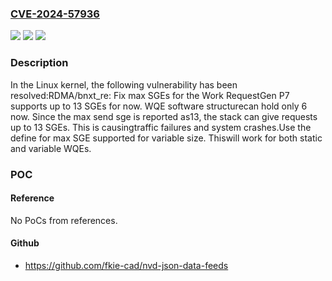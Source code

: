 ### [CVE-2024-57936](https://cve.mitre.org/cgi-bin/cvename.cgi?name=CVE-2024-57936)
![](https://img.shields.io/static/v1?label=Product&message=Linux&color=blue)
![](https://img.shields.io/static/v1?label=Version&message=36e1b6890f228ccfc867031ecedffe50958b25e4%3C%203de1b50f055dc2ca7072a526cdda21f691c22dd9%20&color=brighgreen)
![](https://img.shields.io/static/v1?label=Vulnerability&message=n%2Fa&color=brighgreen)

### Description

In the Linux kernel, the following vulnerability has been resolved:RDMA/bnxt_re: Fix max SGEs for the Work RequestGen P7 supports up to 13 SGEs for now. WQE software structurecan hold only 6 now. Since the max send sge is reported as13, the stack can give requests up to 13 SGEs. This is causingtraffic failures and system crashes.Use the define for max SGE supported for variable size. Thiswill work for both static and variable WQEs.

### POC

#### Reference
No PoCs from references.

#### Github
- https://github.com/fkie-cad/nvd-json-data-feeds

